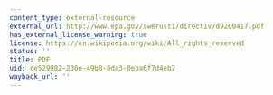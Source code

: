 ```yaml
---
content_type: external-resource
external_url: http://www.epa.gov/swerust1/directiv/d9200417.pdf
has_external_license_warning: true
license: https://en.wikipedia.org/wiki/All_rights_reserved
status: ''
title: PDF
uid: ce529982-230e-49b8-8da3-0eba6f7d4eb2
wayback_url: ''
---
```

